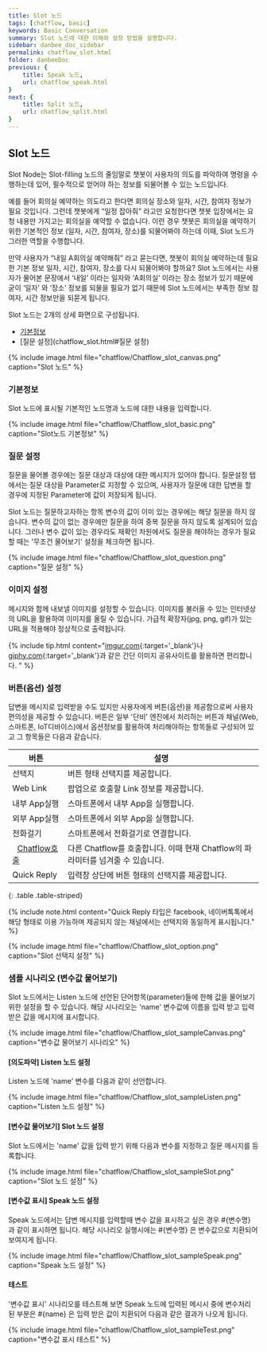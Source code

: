 ```yaml
---
title: Slot 노드 
tags: [chatflow, basic]
keywords: Basic Conversation
summary: Slot 노드에 대한 이해와 설정 방법을 설명합니다.
sidebar: danbee_doc_sidebar
permalink: chatflow_slot.html
folder: danbeeDoc
previous: {
    title: Speak 노드, 
    url: chatflow_speak.html
}
next: {
    title: Split 노드,
    url: chatflow_split.html
}
---
```


## Slot 노드

Slot Node는 Slot-filling 노드의 줄임말로 챗봇이 사용자의 의도를 파악하여 명령을 수행하는데 있어, 필수적으로 얻어야 하는 정보를 되물어볼 수 있는 노드입니다.

예를 들어 회의실 예약하는 의도라고 한다면 회의실 장소와 일자, 시간, 참여자 정보가 필요 것입니다. 그런데 챗봇에게 “일정 잡아줘” 라고만 요청한다면 챗봇 입장에서는 요청 내용만 가지고는 회의실을 예약할 수 없습니다. 
이런 경우 챗봇은 회의실을 예약하기 위한 기본적인 정보 (일자, 시간, 참여자, 장소)를 되물어봐야 하는데 이때, Slot 노드가 그러한 역할을 수행합니다.

만약 사용자가 “내일 A회의실 예약해줘” 라고 묻는다면, 챗봇이 회의실 예약하는데 필요한 기본 정보 일자, 시간, 참여자, 장소를 다시 되물어봐야 할까요?
Slot 노드에서는 사용자가 물어본 문장에서 ‘내일’ 이라는 일자와 ‘A회의실’ 이라는 장소 정보가 있기 때문에 굳이 ‘일자’ 와 ‘장소’ 정보를 되물을 필요가 없기 때문에 Slot 노드에서는 부족한 정보 참여자, 시간 정보만을 되묻게 됩니다. 


Slot 노드는 2개의 상세 화면으로 구성됩니다.  
- [기본정보](chatflow_slot.html#기본정보)
- [질문 설정](chatflow_slot.html#질문 설정)

{% include image.html file="chatflow/Chatflow_slot_canvas.png"  caption="Slot 노드" %}

### 기본정보

Slot 노드에 표시될 기본적인 노드명과 노드에 대한 내용을 입력합니다.

{% include image.html file="chatflow/Chatflow_slot_basic.png"  caption="Slot노드 기본정보" %}

### 질문 설정
 
질문을 물어볼 경우에는 질문 대상과 대상에 대한 메시지가 있어야 합니다. 
질문설정 탭에서는 질문 대상을 Parameter로 지정할 수 있으며, 사용자가 질문에 대한 답변을 할 경우에 지정된 Parameter에 값이 저장되게 됩니다. 

Slot 노드는 질문하고자하는 항목 변수의 값이 이미 있는 경우에는 해당 질문을 하지 않습니다. 
변수의 값이 없는 경우에만 질문을 하여 중복 질문을 하지 않도록 설계되어 있습니다. 
그러나 변수 값이 있는 경우라도 재확인 차원에서도 질문을 해야하는 경우가 필요할 때는 '무조건 물어보기' 설정을 체크하면 됩니다. 

{% include image.html file="chatflow/Chatflow_slot_question.png"  caption="질문 설정" %}


### 이미지 설정

메시지와 함께 내보낼 이미지를 설정할 수 있습니다. 이미지를 불러올 수 있는 인터넷상의 URL을 활용하여 이미지를 올릴 수 있습니다.
가급적 확장자(jpg, png, gif)가 있는 URL을 적용해야 정상적으로 출력됩니다.

{% include tip.html content="[imgur.com](https://imgur.com/){:target='_blank'}나 [giphy.com](https://giphy.com/){:target='_blank'}과 같은 간단 이미지 공유사이트를 활용하면 편리합니다. " %}


### 버튼(옵션) 설정

답변을 메시지로 입력받을 수도 있지만 사용자에게 버튼(옵션)을 제공함으로써 사용자 편의성을 제공할 수 있습니다.
버튼은 일부 '단비' 엔진에서 처리하는 버튼과 채널(Web, 스마트폰, IoT디바이스)에서 옵션정보를 활용하여 처리해야하는 항목들로 구성되어 있고
그 항목들은 다음과 같습니다. 

| 버튼 | 설명 | 
|--------|-------|
| 선택지 | 버튼 형태 선택지를 제공합니다. |
| Web Link | 팝업으로 호출할 Link 정보를 제공합니다. |
| 내부 App실행 | 스마트폰에서 내부 App을 실행합니다.  |
| 외부 App실행 | 스마트폰에서 외부 App을 실행합니다.  |
| 전화걸기 | 스마트폰에서 전화걸기로 연결합니다. |
| <span class="link"><i class="fa fa-external-link-square" aria-hidden="true" style="margin: 0px 5px"></i>[Chatflow호출](chatflow_speak.html#chatflow-호출-파라미터-연결)</span> | 다른 Chatflow를 호출합니다. 이때 현재 Chatflow의 파라미터를 넘겨줄 수 있습니다. |
| Quick Reply | 입력창 상단에 버튼 형태의 선택지를 제공합니다. |
{: .table .table-striped}

{% include note.html content="Quick Reply 타입은 facebook, 네이버톡톡에서 해당 형태로 이용 가능하며 제공되지 않는 채널에서는 선택지와 동일하게 표시됩니다." %}

{% include image.html file="chatflow/Chatflow_slot_option.png"  caption="Slot 선택지 설정" %}



### 샘플 시나리오 (변수값 물어보기)

Slot 노드에서는 Listen 노드에 선언된 단어항목(parameter)들에 한해 값을 물어보기 위한 설정을 할 수 있습니다.
해당 시나리오는 'name' 변수값에 이름을 입력 받고 입력 받은 값을 메시지에 표시합니다.

{% include image.html file="chatflow/Chatflow_slot_sampleCanvas.png"  caption="변수값 물어보기 시나리오" %}

#### [의도파악] Listen 노드 설정

Listen 노드에 'name' 변수를 다음과 같이 선언합니다.

{% include image.html file="chatflow/Chatflow_slot_sampleListen.png"  caption="Listen 노드 설정" %}

#### [변수값 물어보기] Slot 노드 설정

Slot 노드에서는 'name' 값을 입력 받기 위해 다음과 변수를 지정하고 질문 메시지를 등록합니다. 

{% include image.html file="chatflow/Chatflow_slot_sampleSlot.png"  caption="Slot 노드 설정" %}

#### [변수값 표시] Speak 노드 설정

Speak 노드에서는 답변 메시지를 입력할때 변수 값을 표시하고 싶은 경우 #{변수명} 과 같이 표시하면 됩니다. 
해당 시나리오 실행시에는 #{변수명} 은 변수값으로 치환되어 보여지게 됩니다.

{% include image.html file="chatflow/Chatflow_slot_sampleSpeak.png"  caption="Speak 노드 설정" %}

#### 테스트

'변수값 표시' 시나리오를 테스트해 보면 Speak 노드에 입력된 메시시 중에 변수처리 된 부분은 #{name} 은 입력 받은 값이 치환되어 다음과 같은 결과가 나오게 됩니다. 

{% include image.html file="chatflow/Chatflow_slot_sampleTest.png"  caption="변수값 표시 테스트" %}

